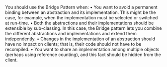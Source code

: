 You should use the Bridge Pattern when:
• You want to avoid a permanent binding between an abstraction and its implementation. This might be the case, for example,
when the implementation must be selected or switched at run-time.
• Both the abstractions and their implementations should be extensible by sub-classing. In this case, the Bridge pattern lets you
combine the different abstractions and implementations and extend them independently.
• Changes in the implementation of an abstraction should have no impact on clients; that is, their code should not have to be
recompiled.
• You want to share an implementation among multiple objects (perhaps using reference counting), and this fact should be hidden
from the client.
